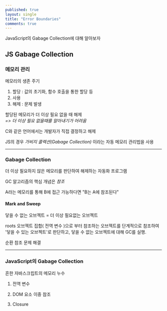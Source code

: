```yaml
---
published: true
layout: single
title: "Error Boundaries"
comments: true
---
```


JavaScript의 Gabage Collection에 대해 알아보자

## JS Gabage Collection

### 메모리 관리

메모리의 생존 주기

1. 할당 : 값의 초기화, 함수 호출을 통한 할당 등
2. 사용
3. 해제 : 문제 발생

할당된 메모리가 더 이상 필요 없을 때 해제
<br>
_=> 더 이상 필요 없을때를 알아내기가 어려움_

C와 같은 언어에서는 개발자가 직접 결정하고 해제

JS의 경우 _가비지 콜렉션(Gabage Collection)_ 이라는 자동 메모리 관리법을 사용

---

### Gabage Collection

더 이상 필요하지 않은 메모리를 판단하여 해제하는 자동화 프로그램

GC 알고리즘의 핵심 개념은 _참조_

A라는 메모리를 통해 B에 접근 가능하다면 "B는 A에 참조된다"

#### Mark and Sweep

닿을 수 없는 오브젝트 = 더 이상 필요없는 오브젝트

roots 오브젝트 집합( 전역 변수 )으로 부터 참조하는 오브젝트를 단계적으로 참조하여 '닿을 수 있는 오브젝트'로 판단하고, 닿을 수 없는 오브젝트에 대해 GC를 실행.

순환 참조 문제 해결

---

### JavaScript의 Gabage Collection

흔한 자바스크립트의 메모리 누수

1. 전역 변수

2. DOM 요소 이중 참조

3. Closure

